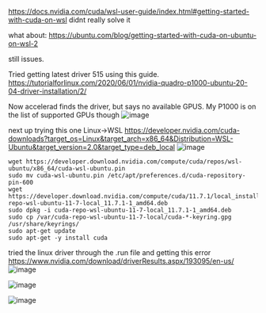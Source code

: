https://docs.nvidia.com/cuda/wsl-user-guide/index.html#getting-started-with-cuda-on-wsl
didnt really solve it

what about:
https://ubuntu.com/blog/getting-started-with-cuda-on-ubuntu-on-wsl-2

still issues.

Tried getting latest driver 515 using this guide.
https://tutorialforlinux.com/2020/06/01/nvidia-quadro-p1000-ubuntu-20-04-driver-installation/2/

Now accelerad finds the driver, but says no available GPUS. My P1000 is on the list of supported GPUs though
![image](https://user-images.githubusercontent.com/19936679/192715870-d8a72298-6a54-402d-93a3-7b9b2addce07.png)


next up trying this one  Linux->WSL
https://developer.nvidia.com/cuda-downloads?target_os=Linux&target_arch=x86_64&Distribution=WSL-Ubuntu&target_version=2.0&target_type=deb_local
![image](https://user-images.githubusercontent.com/19936679/192715972-60e4e754-8ef4-443d-8b83-057ebd4a45a8.png)

```
wget https://developer.download.nvidia.com/compute/cuda/repos/wsl-ubuntu/x86_64/cuda-wsl-ubuntu.pin
sudo mv cuda-wsl-ubuntu.pin /etc/apt/preferences.d/cuda-repository-pin-600
wget https://developer.download.nvidia.com/compute/cuda/11.7.1/local_installers/cuda-repo-wsl-ubuntu-11-7-local_11.7.1-1_amd64.deb
sudo dpkg -i cuda-repo-wsl-ubuntu-11-7-local_11.7.1-1_amd64.deb
sudo cp /var/cuda-repo-wsl-ubuntu-11-7-local/cuda-*-keyring.gpg /usr/share/keyrings/
sudo apt-get update
sudo apt-get -y install cuda
```


tried the 
linux driver through the .run file and getting this error
https://www.nvidia.com/download/driverResults.aspx/193095/en-us/
![image](https://user-images.githubusercontent.com/19936679/192716451-ce9f51b7-6bbb-4ec2-9168-0a3539b827f3.png)


![image](https://user-images.githubusercontent.com/19936679/192758653-d6038a18-afbd-4316-85db-c2eedeaabcbb.png)

![image](https://user-images.githubusercontent.com/19936679/192759509-e1a48bc3-eac7-454c-b8f8-0db66a03da4a.png)

